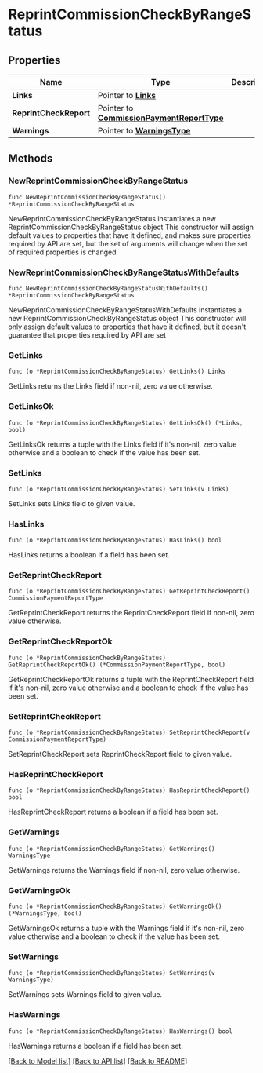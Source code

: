 # ReprintCommissionCheckByRangeStatus

## Properties

Name | Type | Description | Notes
------------ | ------------- | ------------- | -------------
**Links** | Pointer to [**Links**](Links.md) |  | [optional] 
**ReprintCheckReport** | Pointer to [**CommissionPaymentReportType**](CommissionPaymentReportType.md) |  | [optional] 
**Warnings** | Pointer to [**WarningsType**](WarningsType.md) |  | [optional] 

## Methods

### NewReprintCommissionCheckByRangeStatus

`func NewReprintCommissionCheckByRangeStatus() *ReprintCommissionCheckByRangeStatus`

NewReprintCommissionCheckByRangeStatus instantiates a new ReprintCommissionCheckByRangeStatus object
This constructor will assign default values to properties that have it defined,
and makes sure properties required by API are set, but the set of arguments
will change when the set of required properties is changed

### NewReprintCommissionCheckByRangeStatusWithDefaults

`func NewReprintCommissionCheckByRangeStatusWithDefaults() *ReprintCommissionCheckByRangeStatus`

NewReprintCommissionCheckByRangeStatusWithDefaults instantiates a new ReprintCommissionCheckByRangeStatus object
This constructor will only assign default values to properties that have it defined,
but it doesn't guarantee that properties required by API are set

### GetLinks

`func (o *ReprintCommissionCheckByRangeStatus) GetLinks() Links`

GetLinks returns the Links field if non-nil, zero value otherwise.

### GetLinksOk

`func (o *ReprintCommissionCheckByRangeStatus) GetLinksOk() (*Links, bool)`

GetLinksOk returns a tuple with the Links field if it's non-nil, zero value otherwise
and a boolean to check if the value has been set.

### SetLinks

`func (o *ReprintCommissionCheckByRangeStatus) SetLinks(v Links)`

SetLinks sets Links field to given value.

### HasLinks

`func (o *ReprintCommissionCheckByRangeStatus) HasLinks() bool`

HasLinks returns a boolean if a field has been set.

### GetReprintCheckReport

`func (o *ReprintCommissionCheckByRangeStatus) GetReprintCheckReport() CommissionPaymentReportType`

GetReprintCheckReport returns the ReprintCheckReport field if non-nil, zero value otherwise.

### GetReprintCheckReportOk

`func (o *ReprintCommissionCheckByRangeStatus) GetReprintCheckReportOk() (*CommissionPaymentReportType, bool)`

GetReprintCheckReportOk returns a tuple with the ReprintCheckReport field if it's non-nil, zero value otherwise
and a boolean to check if the value has been set.

### SetReprintCheckReport

`func (o *ReprintCommissionCheckByRangeStatus) SetReprintCheckReport(v CommissionPaymentReportType)`

SetReprintCheckReport sets ReprintCheckReport field to given value.

### HasReprintCheckReport

`func (o *ReprintCommissionCheckByRangeStatus) HasReprintCheckReport() bool`

HasReprintCheckReport returns a boolean if a field has been set.

### GetWarnings

`func (o *ReprintCommissionCheckByRangeStatus) GetWarnings() WarningsType`

GetWarnings returns the Warnings field if non-nil, zero value otherwise.

### GetWarningsOk

`func (o *ReprintCommissionCheckByRangeStatus) GetWarningsOk() (*WarningsType, bool)`

GetWarningsOk returns a tuple with the Warnings field if it's non-nil, zero value otherwise
and a boolean to check if the value has been set.

### SetWarnings

`func (o *ReprintCommissionCheckByRangeStatus) SetWarnings(v WarningsType)`

SetWarnings sets Warnings field to given value.

### HasWarnings

`func (o *ReprintCommissionCheckByRangeStatus) HasWarnings() bool`

HasWarnings returns a boolean if a field has been set.


[[Back to Model list]](../README.md#documentation-for-models) [[Back to API list]](../README.md#documentation-for-api-endpoints) [[Back to README]](../README.md)


